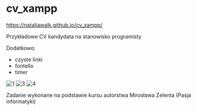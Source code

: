 # cv_xampp
https://nataliawalk.github.io/cv_xampp/

Przykładowe CV kandydata na stanowisko programisty

  Dodatkowo:
- czyste linki 
- fontello
- timer

![1](https://github.com/nataliawalk/cv_xampp/assets/144123296/697a04bf-f055-41fd-98c6-688dc7b4615b)
![3](https://github.com/nataliawalk/cv_xampp/assets/144123296/8510bd25-5f4c-472f-a0d2-6e2b72d7390e)
![4](https://github.com/nataliawalk/cv_xampp/assets/144123296/e50d63cb-6cc8-4a2d-805e-8b2abbf1f70b)

Zadanie wykonane na podstawie kursu autorstwa Mirosława Zelenta (Pasja informatyki)
